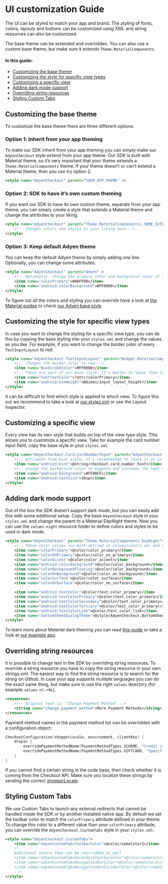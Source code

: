 # UI customization Guide

The UI can be styled to match your app and brand. The styling of fonts, colors, layouts and buttons can be customized using XML and string resources can also be customized.

The base theme can be extended and overridden. You can also use a custom base theme, but make sure it extends `Theme.MaterialComponents`.

#### In this guide:
- [Customizing the base theme](#customizing-the-base-theme)
- [Customizing the style for specific view types](#customizing-the-style-for-specific-view-types)
- [Customizing a specific view](#customizing-a-specific-view)
- [Adding dark mode support](#adding-dark-mode-support)
- [Overriding string resources](#overriding-string-resources)
- [Styling Custom Tabs](#styling-custom-tabs)

## Customizing the base theme

To customize the base theme there are three different options:

### Option 1: Inherit from your app theming

To make our SDK inherit from your app theming you can simply make our `AdyenCheckout` style extend from your app theme. Our SDK is built with Material theme, so it’s very important that your theme extends a `Theme.MaterialComponents` theme. If your theme doesn’t or can’t extend a Material theme, then you can try option 2.

```XML
<style name="AdyenCheckout" parent="YOUR_APP_THEME" />
```

### Option 2: SDK to have it’s own custom theming

If you want our SDK to have its own custom theme, separate from your app theme, you can simply create a style that extends a Material theme and change the attributes to your liking.

```XML
<style name="AdyenCheckout" parent="Theme.MaterialComponents(.SOME_EXTENSION)" >
    <!-- Changes colors and styles to your liking here -->
</style>
```

### Option 3: Keep default Adyen theme

You can keep the default Adyen theme by simply adding one line. Optionally, you can change some attributes.

```XML
<style name="AdyenCheckout" parent="Adyen" >
    <!-- Optionally: change the primary color and background color of the default theme -->
    <item name="colorPrimary">#00FF00</item>
    <item name="android:colorBackground">#FF0000</item>
</style>
```

To figure out all the colors and styling you can override have a look at [the Material guides](https://m2.material.io/design/color/the-color-system.html) or check [our Adyen base style](https://github.com/Adyen/adyen-android/blob/main/ui-core/src/main/res/values/styles.xml).

## Customizing the style for specific view types

In case you want to change the styling for a specific view type, you can do this by copying the base styling into your `styles.xml` and change the values as you like. For example, if you want to change the border color of every `TextInputLayout` to red:

```XML
<style name="AdyenCheckout.TextInputLayout" parent="Widget.MaterialComponents.TextInputLayout.OutlinedBox">
    <!-- Changes the border color to red -->
    <item name="boxStrokeColor">#FF0000</item>
    <!-- These are part of our base style. It's better to leave them in so the UI looks good, but you can change the values to your liking -->
    <item name="hintTextColor">?attr/colorPrimary</item>
    <item name="android:minHeight">@dimen/input_layout_height</item>
</style>
```

It can be difficult to find which style is applied to which view. To figure this out we recommend to take a look at [our styles.xml](https://github.com/Adyen/adyen-android/blob/main/ui-core/src/main/res/values/styles.xml) or use the Layout Inspector.

## Customizing a specific view

Every view has its own style that builds on top of the view type style. This allows you to customize a specific view. Take for example the card number input field, copy the base style in your `styles.xml`

```XML
<style name="AdyenCheckout.Card.CardNumberInput" parent="AdyenCheckout.TextInputEditText">
    <!-- Attribute from base style, it's recommended to leave it as is -->
    <item name="android:hint">@string/checkout_card_number_hint</item>
    <!-- Change the background color to magenta and increase the text size -->
    <item name="android:background">#FF00FF</item>
    <item name="android:textSize">16sp</item>
</style>
```

## Adding dark mode support
Out of the box the SDK doesn’t support dark mode, but you can easily add this with some additional setup. Copy the base `AdyenCheckout` style in your `styles.xml` and change the parent to a Material DayNight theme. Now you can use the `values-night` resource folder to define colors and styles to be used in dark mode.

```XML
<style name="AdyenCheckout" parent="Theme.MaterialComponents.DayNight">
    <!-- These color values are both defined in values/colors.xml and values-night/colors.xml to change the color based on selected mode -->
    <item name="colorPrimary">@color/color_primary</item>
    <item name="colorOnPrimary">@color/color_on_primary</item>
    <item name="colorAccent">@color/color_accent</item>
    <item name="android:colorBackground">@color/color_background</item>
    <item name="colorBackgroundFloating">@color/color_background</item>
    <item name="colorOnBackground">@color/color_on_background</item>
    <item name="colorSurface">@color/color_surface</item>
    <item name="colorOnSurface">@color/color_on_surface</item>

    <item name="android:textColor">@color/text_color_primary</item>
    <item name="android:textColorPrimary">@color/text_color_primary</item>
    <item name="android:textColorSecondary">@color/text_color_primary</item>
    <item name="android:textColorTertiary">@color/text_color_primary</item>
    <item name="android:textColorLink">@color/text_color_link</item>
    <item name="bottomSheetDialogTheme">@style/AdyenCheckout.BottomSheetDialogTheme</item>
</style>
```

To learn more about Material dark theming you can read [this guide](https://m2.material.io/develop/android/theming/dark) or take a look at [our example app](https://github.com/Adyen/adyen-android/blob/main/example-app/src/main/res/values/styles.xml).

## Overriding string resources

It is possible to change text in the SDK by overriding string resources. To override a string resource you have to copy the string resource in your own strings.xml. The easiest way to find the string resource is to search for the string on Github. In case your app supports multiple languages you can do the exact same thing, but make sure to use the right `values` directory (for example `values-nl-rNL`).

```XML
<resources>
    <!-- Original text is: "Change Payment Method" -->
    <string name="change_payment_method">More Payment Methods</string>
</resources>
```

Payment method names in the payment method list can be overridden with a configuration object:

```kotlin
CheckoutConfiguration(shopperLocale, environment, clientKey) {
    dropIn {
        overridePaymentMethodName(PaymentMethodTypes.SCHEME, "Credit cards")
        overridePaymentMethodName(PaymentMethodTypes.GIFTCARD, "Specific gift card")
    }
}
```

If you cannot find a certain string in the code base, then check whether it is coming from the Checkout API. Make sure you localize these strings by sending the correct [shopperLocale](https://docs.adyen.com/api-explorer/Checkout/latest/post/sessions#request-shopperLocale).

## Styling Custom Tabs

We use Custom Tabs to launch any external redirects that cannot be handled inside the SDK or by another installed native app.
By default we set the toolbar color to match the `colorPrimary` attribute defined in your theme.
To change this color to a different value than your `colorPrimary` attribute, you can override the `AdyenCheckout.CustomTabs` style in your `styles.xml`:

```xml
<style name="AdyenCheckout.CustomTabs">
    <item name="adyenCustomTabsToolbarColor">@color/someColor1</item>
    <!--
    Additional colors that can be overridden as well
    <item name="adyenCustomTabsSecondaryToolbarColor">@color/someColor2</item>
    <item name="adyenCustomTabsNavigationBarColor">@color/someColor3</item>
    <item name="adyenCustomTabsNavigationBarDividerColor">@color/someColor4</item>
    -->
</style>
```
